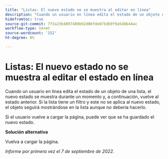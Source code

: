 ```yaml
---
title: "Listas: El nuevo estado no se muestra al editar en línea"
description: "Cuando un usuario en línea edita el estado de un objeto de una lista, el nuevo estado se muestra durante un momento y, a continuación, vuelve al estado anterior. Si la lista tiene un filtro y este no se aplica al nuevo estado, el objeto seguirá mostrándose en la lista aunque no debería hacerlo. "
hidefromtoc: true
source-git-commit: 7f3a23b4097489b62d06fde075db9f9a548b44ac
workflow-type: tm+mt
source-wordcount: '152'
ht-degree: 0%

---
```



# Listas: El nuevo estado no se muestra al editar el estado en línea

Cuando un usuario en línea edita el estado de un objeto de una lista, el nuevo estado se muestra durante un momento y, a continuación, vuelve al estado anterior. Si la lista tiene un filtro y este no se aplica al nuevo estado, el objeto seguirá mostrándose en la lista aunque no debería hacerlo.

Si el usuario vuelve a cargar la página, puede ver que se ha guardado el nuevo estado.

**Solución alternativa**

Vuelva a cargar la página.

_Informe por primera vez el 7 de septiembre de 2022._

